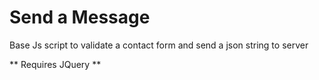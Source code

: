 # Send a Message 
Base Js script to validate a contact form and send a json string to server

** Requires JQuery **
